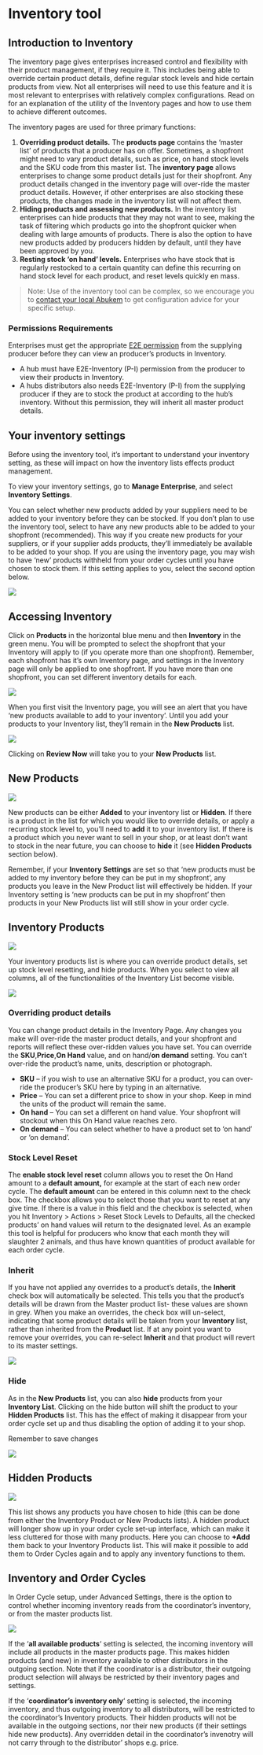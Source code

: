 # Inventory tool

## Introduction to Inventory

The inventory page gives enterprises increased control and flexibility with their product management, if they require it. This includes being able to override certain product details, define regular stock levels and hide certain products from view. Not all enterprises will need to use this feature and it is most relevant to enterprises with relatively complex configurations. Read on for an explanation of the utility of the Inventory pages and how to use them to achieve different outcomes.

The inventory pages are used for three primary functions:

1. **Overriding product details.** The **products page** contains the ‘master list’ of products that a producer has on offer. Sometimes, a shopfront might need to vary product details, such as price, on hand stock levels and the SKU code from this master list. The **inventory page** allows enterprises to change some product details just for their shopfront. Any product details changed in the inventory page will over-ride the master product details. However, if other enterprises are also stocking these products, the changes made in the inventory list will not affect them.
2. **Hiding products and assessing new products.** In the inventory list enterprises can hide products that they may not want to see, making the task of filtering which products go into the shopfront quicker when dealing with large amounts of products. There is also the option to have new products added by producers hidden by default, until they have been approved by you.
3. **Resting stock ‘on hand’ levels.** Enterprises who have stock that is regularly  restocked to a certain quantity can define this recurring on hand stock level for each product, and reset levels quickly en mass.

> Note: Use of the inventory tool can be complex, so we encourage you to [contact your local Abukem](https://abukem.com/contact/) to get configuration advice for your specific setup.

### Permissions Requirements

Enterprises must get the appropriate [E2E permission](../collaboration-with-other-enterprises/enterprise-to-enterprise-permissions-e2es.md) from the supplying producer before they can view an producer’s products in Inventory.

* A hub must have E2E-Inventory \(P-I\) permission from the producer to view their products in Inventory.
* A hubs distributors also needs E2E-Inventory \(P-I\) from the supplying producer if they are to stock the product at according to the hub’s inventory. Without this permission, they will inherit all master product details.

## Your inventory settings

Before using the inventory tool, it’s important to understand your inventory setting, as these will impact on how the inventory lists effects product management.

To view your inventory settings, go to **Manage Enterprise**, and select **Inventory Settings**.

You can select whether new products added by your suppliers need to be added to your inventory before they can be stocked. If you don’t plan to use the inventory tool, select to have any new products able to be added to your shopfront \(recommended\). This way if you create new products for your suppliers, or if your supplier adds products, they’ll immediately be available to be added to your shop. If you are using the inventory page, you may wish to have ‘new’ products withheld from your order cycles until you have chosen to stock them. If this setting applies to you, select the second option below.

![](https://openfoodnetwork.org/wp-content/uploads/2015/06/Inventory-Settings.png)

## Accessing Inventory

Click on **Products** in the horizontal blue menu and then **Inventory** in the green menu. You will be prompted to select the shopfront that your Inventory will apply to \(if you operate more than one shopfront\). Remember, each shopfront has it’s own Inventory page, and settings in the Inventory page will only be applied to one shopfront. If you have more than one shopfront, you can set different inventory details for each.

![](https://openfoodnetwork.org/wp-content/uploads/2015/06/Accessing-Inventory-1.png)

When you first visit the Inventory page, you will see an alert that you have ‘new products available to add to your inventory’. Until you add your products to your Inventory list, they’ll remain in the **New Products** list.

![](https://openfoodnetwork.org/wp-content/uploads/2015/06/New-products-alert.png)

Clicking on **Review Now** will take you to your **New Products** list.

## New Products

![](https://openfoodnetwork.org/wp-content/uploads/2015/06/New-Products.png)

New products can be either **Added** to your inventory list or **Hidden**. If there is a product in the list for which you would like to override details, or apply a recurring stock level to, you’ll need to **add** it to your inventory list. If there is a product which you never want to sell in your shop, or at least don’t want to stock in the near future, you can choose to **hide** it \(see **Hidden Products** section below\).

Remember, if your **Inventory Settings** are set so that ‘new products must be added to my inventory before they can be put in my shopfront’, any products you leave in the New Product list will effectively be hidden. If your Inventory setting is ‘new products can be put in my shopfront’ then products in your New Products list will still show in your order cycle.

## Inventory Products

![](https://openfoodnetwork.org/wp-content/uploads/2015/06/Viewing-Inventory-Settings.png)

Your inventory products list is where you can override product details, set up stock level resetting, and hide products. When you select to view all columns, all of the functionalities of the Inventory List become visible.

![](https://openfoodnetwork.org/wp-content/uploads/2015/06/Columns-1.png)

### Overriding product details

You can change product details in the Inventory Page. Any changes you make will over-ride the master product details, and your shopfront and reports will reflect these over-ridden values you have set. You can override the **SKU**,**Price**,**On Hand** value, and on hand/**on demand** setting. You can’t over-ride the product’s name, units, description or photograph.

* **SKU** – if you wish to use an alternative SKU for a product, you can over-ride the producer’s SKU here by typing in an alternative.
* **Price** – You can set a different price to show in your shop. Keep in mind the units of the product will remain the same.
* **On hand** – You can set a different on hand value. Your shopfront will stockout when this On Hand value reaches zero.
* **On demand** – You can select whether to have a product set to ‘on hand’ or ‘on demand’.

### Stock Level Reset

The **enable stock level reset** column allows you to reset the On Hand amount to a **default amount,** for example at the start of each new order cycle. The **default amount** can be entered in this column next to the check box. The checkbox allows you to select those that you want to reset at any give time. If there is a value in this field and the checkbox is selected, when you hit Inventory &gt; Actions &gt; Reset Stock Levels to Defaults, all the checked products’ on hand values will return to the designated level. As an example this tool is helpful for producers who know that each month they will slaughter 2 animals, and thus have known quantities of product available for each order cycle.

### Inherit

If you have not applied any overrides to a product’s details, the **Inherit** check box will automatically be selected. This tells you that the product’s details will be drawn from the Master product list- these values are shown in grey. When you make an overrides, the check box will un-select, indicating that some product details will be taken from your **Inventory** list, rather than inherited from the **Product** list. If at any point you want to remove your overrides, you can re-select **Inherit** and that product will revert to its master settings.

![](https://openfoodnetwork.org/wp-content/uploads/2015/06/Inherited.png)

### Hide

As in the **New Products** list, you can also **hide** products from your **Inventory List**. Clicking on the hide button will shift the product to your **Hidden Products** list. This has the effect of making it disappear from your order cycle set up and thus disabling the option of adding it to your shop.

Remember to save changes 

![](https://openfoodnetwork.org/wp-content/uploads/2015/06/Save-changes.png)

## Hidden Products

![](https://openfoodnetwork.org/wp-content/uploads/2015/06/Hidden-products.png)

This list shows any products you have chosen to hide \(this can be done from either the Inventory Product or New Products lists\). A hidden product will longer show up in your order cycle set-up interface, which can make it less cluttered for those with many products. Here you can choose to **+Add** them back to your Inventory Products list. This will make it possible to add them to Order Cycles again and to apply any inventory functions to them.

## Inventory and Order Cycles

In Order Cycle setup, under Advanced Settings, there is the option to control whether incoming inventory reads from the coordinator’s inventory, or from the master products list.

![](https://openfoodnetwork.org/wp-content/uploads/2015/06/Advanced-OC-settings.png)

If the ‘**all available products**‘ setting is selected, the incoming inventory will include all products in the master products page. This makes hidden products \(and new\) in inventory available to other distributors in the outgoing section. Note that if the coordinator is a distributor, their outgoing product selection will always be restricted by their inventory pages and settings.

If the ‘**coordinator’s inventory only**‘ setting is selected, the incoming inventory, and thus outgoing inventory to all distributors, will be restricted to the coordinator’s Inventory products. Their hidden products will not be available in the outgoing sections, nor their new products \(if their settings hide new products\). Any overridden detail in the coordinator’s invenotry will not carry through to the distributor’ shops e.g. price.

